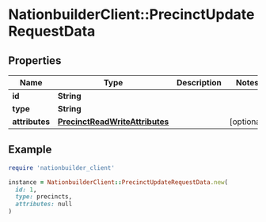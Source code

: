 # NationbuilderClient::PrecinctUpdateRequestData

## Properties

| Name | Type | Description | Notes |
| ---- | ---- | ----------- | ----- |
| **id** | **String** |  |  |
| **type** | **String** |  |  |
| **attributes** | [**PrecinctReadWriteAttributes**](PrecinctReadWriteAttributes.md) |  | [optional] |

## Example

```ruby
require 'nationbuilder_client'

instance = NationbuilderClient::PrecinctUpdateRequestData.new(
  id: 1,
  type: precincts,
  attributes: null
)
```

